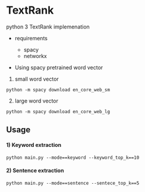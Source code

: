 # TextRank
python 3 TextRank implemenation

* requirements
  * spacy 
  * networkx 

* Using spacy pretrained word vector
 1) small word vector
  ```
  python -m spacy download en_core_web_sm 
  ```
  
 2) large word vector
  ```
  python -m spacy download en_core_web_lg 
  ```
## Usage
#### 1) Keyword extraction
```
python main.py --mode==keyword --keyword_top_k==10 
```
#### 2) Sentence extraction
```
python main.py --mode==sentence --sentece_top_k==5 
```
